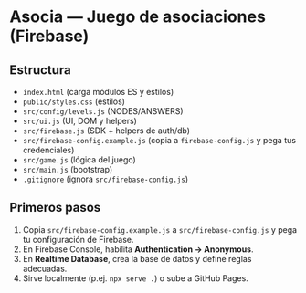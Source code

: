 # Asocia — Juego de asociaciones (Firebase)

## Estructura
- `index.html` (carga módulos ES y estilos)
- `public/styles.css` (estilos)
- `src/config/levels.js` (NODES/ANSWERS)
- `src/ui.js` (UI, DOM y helpers)
- `src/firebase.js` (SDK + helpers de auth/db)
- `src/firebase-config.example.js` (copia a `firebase-config.js` y pega tus credenciales)
- `src/game.js` (lógica del juego)
- `src/main.js` (bootstrap)
- `.gitignore` (ignora `src/firebase-config.js`)

## Primeros pasos
1. Copia `src/firebase-config.example.js` a `src/firebase-config.js` y pega tu configuración de Firebase.
2. En Firebase Console, habilita **Authentication → Anonymous**.
3. En **Realtime Database**, crea la base de datos y define reglas adecuadas.
4. Sirve localmente (p.ej. `npx serve .`) o sube a GitHub Pages.

